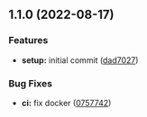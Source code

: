 

## 1.1.0 (2022-08-17)


### Features

* **setup:** initial commit ([dad7027](https://github.com/tuan231195/monorepo-template/commit/dad7027a468a038a5267e16f007b69c6778b93d8))


### Bug Fixes

* **ci:** fix docker ([0757742](https://github.com/tuan231195/monorepo-template/commit/075774237cc2b8304cabe4fe57b5bdcea81f293a))